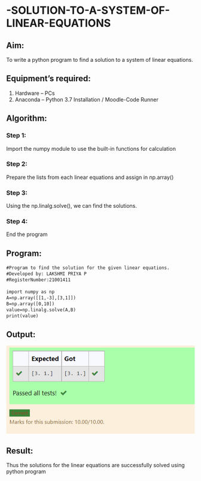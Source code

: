# -SOLUTION-TO-A-SYSTEM-OF-LINEAR-EQUATIONS
## Aim:
To write a python program to find a solution to a system of linear equations.
## Equipment’s required:
1. 	Hardware – PCs
2. 	Anaconda – Python 3.7 Installation / Moodle-Code Runner
## Algorithm:
### Step 1: 
Import the numpy module to use the built-in functions for calculation
### Step 2: 
Prepare the lists from each linear equations and assign in np.array()
### Step 3: 
Using the np.linalg.solve(), we can find the solutions.
### Step 4: 
End the program
## Program:
~~~
#Program to find the solution for the given linear equations.
#Developed by: LAKSHMI PRIYA P
#RegisterNumber:21001411

import numpy as np
A=np.array([[1,-3],[3,1]])
B=np.array([0,10])
value=np.linalg.solve(A,B)
print(value)
~~~

## Output:
![output](./sollinear.PNG)
## Result: 
Thus the solutions for the linear equations are successfully solved using python program

